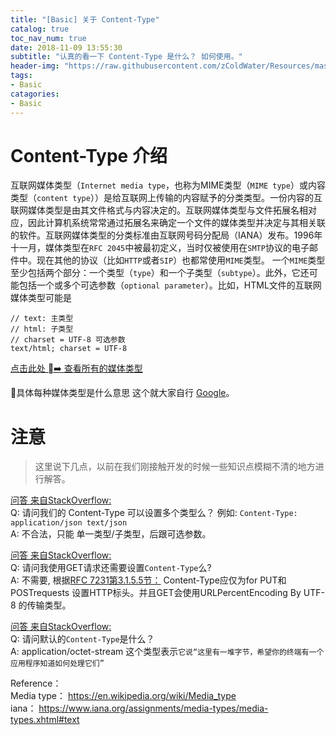 ```yaml
---
title: "[Basic] 关于 Content-Type"
catalog: true
toc_nav_num: true
date: 2018-11-09 13:55:30
subtitle: "认真的看一下 Content-Type 是什么？ 如何使用。"
header-img: "https://raw.githubusercontent.com/zColdWater/Resources/master/Images/achievement-min.png"
tags:
- Basic
catagories:
- Basic
---
```


Content-Type 介绍
=======
互联网媒体类型（`Internet media type`，也称为MIME类型（`MIME type`）或内容类型（`content type`））是给互联网上传输的内容赋予的分类类型。一份内容的互联网媒体类型是由其文件格式与内容决定的。互联网媒体类型与文件拓展名相对应，因此计算机系统常常通过拓展名来确定一个文件的媒体类型并决定与其相关联的软件。互联网媒体类型的分类标准由互联网号码分配局（IANA）发布。1996年十一月，媒体类型在`RFC 2045`中被最初定义，当时仅被使用在`SMTP`协议的电子邮件中。现在其他的协议（比如`HTTP`或者`SIP`）也都常使用`MIME`类型。 一个`MIME`类型至少包括两个部分：一个类型（`type`）和一个子类型（`subtype`）。此外，它还可能包括一个或多个可选参数（`optional parameter`）。比如，HTML文件的互联网媒体类型可能是  

    // text: 主类型 
    // html: 子类型 
    // charset = UTF-8 可选参数
    text/html; charset = UTF-8
[点击此处 ➡️ 查看所有的媒体类型](https://www.iana.org/assignments/media-types/media-types.xhtml#text)

具体每种媒体类型是什么意思 这个就大家自行 [Google](https://www.google.com/)。

注意
=======
> 这里说下几点，以前在我们刚接触开发的时候一些知识点模糊不清的地方进行解答。

[问答 来自StackOverflow:](https://stackoverflow.com/questions/5809099/does-the-http-protocol-support-multiple-content-types-in-response-headers)  
Q: 请问我们的 Content-Type 可以设置多个类型么？ 例如: `Content-Type: application/json text/json `  
A: 不合法，只能 单一类型/子类型，后跟可选参数。

[问答 来自StackOverflow:](https://stackoverflow.com/questions/5661596/do-i-need-a-content-type-for-http-get-requests)  
Q: 请问我使用GET请求还需要设置`Content-Type`么?  
A: 不需要, 根据[RFC 7231第3.1.5.5节：](https://tools.ietf.org/html/rfc7231#section-3.1.1.5)
Content-Type应仅为for PUT和POSTrequests 设置HTTP标头。并且GET会使用URLPercentEncoding By UTF-8 的传输类型。

[问答 来自StackOverflow:](https://stackoverflow.com/questions/12539058/is-there-a-default-mime-type)  
Q: 请问默认的`Content-Type`是什么？  
A: application/octet-stream 这个类型表示`它说“这里有一堆字节，希望你的终端有一个应用程序知道如何处理它们”`  




Reference：    
Media type： https://en.wikipedia.org/wiki/Media_type  
iana： https://www.iana.org/assignments/media-types/media-types.xhtml#text